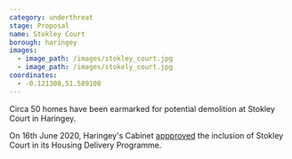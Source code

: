 ```yaml
---
category: underthreat
stage: Proposal
name: Stokley Court 
borough: haringey
images:
  - image_path: /images/stokley_court.jpg
  - image_path: /images/stokely_court.jpg
coordinates: 
  - -0.121308,51.589108
---
```

Circa 50 homes have been earmarked for potential demolition at Stokley Court in Haringey.

On 16th June 2020, Haringey's Cabinet [appproved](https://www.minutes.haringey.gov.uk/documents/s116397/Cabinet%20report%2016%20June%202020%20-%20Update%20on%20the%20Councils%20Housing%20Delivery%20Programme_17.05.pdf) the inclusion of Stokley Court in its Housing Delivery Programme.
